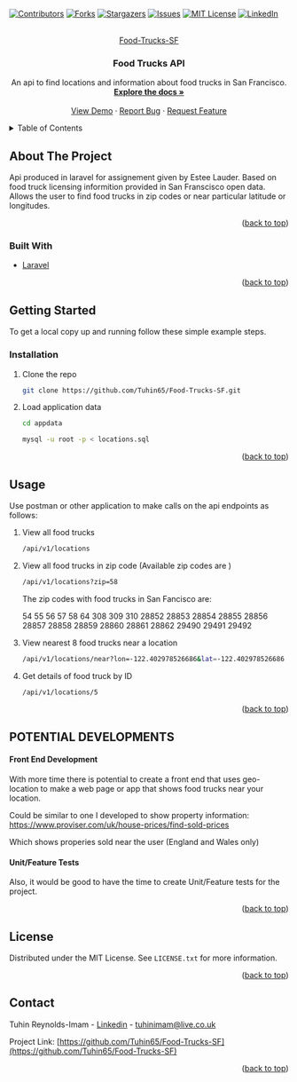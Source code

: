 <div id="top"></div>


<!-- PROJECT SHIELDS -->
<!--
*** I'm using markdown "reference style" links for readability.
*** Reference links are enclosed in brackets [ ] instead of parentheses ( ).
*** See the bottom of this document for the declaration of the reference variables
*** for contributors-url, forks-url, etc. This is an optional, concise syntax you may use.
*** https://www.markdownguide.org/basic-syntax/#reference-style-links
-->
[![Contributors][contributors-shield]][contributors-url]
[![Forks][forks-shield]][forks-url]
[![Stargazers][stars-shield]][stars-url]
[![Issues][issues-shield]][issues-url]
[![MIT License][license-shield]][license-url]
[![LinkedIn][linkedin-shield]][linkedin-url]



<!-- PROJECT LOGO -->
<br />
<div align="center">
  <a href="https://github.com/Tuhin65/Food-Trucks-SF">
    Food-Trucks-SF
  </a>

<h3 align="center">Food Trucks API</h3>

  <p align="center">
    An api to find locations and information about food trucks in San Francisco.
    <br />
    <a href="https://github.com/Tuhin65/Food-Trucks-SF"><strong>Explore the docs »</strong></a>
    <br />
    <br />
    <a href="https://github.com/Tuhin65/Food-Trucks-SF">View Demo</a>
    ·
    <a href="https://github.com/Tuhin65/Food-Trucks-SF/issues">Report Bug</a>
    ·
    <a href="https://github.com/Tuhin65/Food-Trucks-SF/issues">Request Feature</a>
  </p>
</div>



<!-- TABLE OF CONTENTS -->
<details>
  <summary>Table of Contents</summary>
  <ol>
    <li>
      <a href="#about-the-project">About The Project</a>
      <ul>
        <li><a href="#built-with">Built With</a></li>
      </ul>
    </li>
    <li>
      <a href="#getting-started">Getting Started</a>
      <ul>
        <li><a href="#installation">Installation</a></li>
      </ul>
    </li>
    <li><a href="#usage">Usage</a></li>
    <li><a href="#license">License</a></li>
    <li><a href="#contact">Contact</a></li>
  </ol>
</details>



<!-- ABOUT THE PROJECT -->
## About The Project

Api  produced in laravel for assignement given by Estee Lauder.  Based on food truck licensing informition provided in San Franscisco open data.
Allows the user to find food trucks in zip codes or near particular latitude or longitudes.

<p align="right">(<a href="#top">back to top</a>)</p>



### Built With

* [Laravel](https://laravel.com)


<p align="right">(<a href="#top">back to top</a>)</p>



<!-- GETTING STARTED -->
## Getting Started

To get a local copy up and running follow these simple example steps.

### Installation

1. Clone the repo
   ```sh
   git clone https://github.com/Tuhin65/Food-Trucks-SF.git
   ```
2. Load application data
   ```sh
   cd appdata
   
   mysql -u root -p < locations.sql   
   ```


<p align="right">(<a href="#top">back to top</a>)</p>



<!-- USAGE EXAMPLES -->
## Usage

Use postman or other application to make calls on the api endpoints as follows:

1. View all food trucks
   ```sh
   /api/v1/locations 
   ```

2. View all food trucks in zip code (Available zip codes are )
   ```sh
   /api/v1/locations?zip=58   
   ```
    The zip codes with food trucks in San Fancisco are:

    54
55
56
57
58
64
308
309
310
28852
28853
28854
28855
28856
28857
28858
28859
28860
28861
28862
29490
29491
29492


3. View nearest 8 food trucks near a location
   ```sh
   /api/v1/locations/near?lon=-122.402978526686&lat=-122.402978526686
   ```



4. Get details of food truck by ID
   ```sh
   /api/v1/locations/5
   ```



<p align="right">(<a href="#top">back to top</a>)</p>





<!-- POTENTIAL FUTURE DEVELOPMENT -->
## POTENTIAL DEVELOPMENTS

#### Front End Development

With more time there is potential to create a front end that uses geo-location to make a web page or app that shows food trucks near your location.

Could be similar to one I developed to show property information: https://www.proviser.com/uk/house-prices/find-sold-prices

Which shows properies sold near the user (England and Wales only)

#### Unit/Feature Tests

Also, it would be good to have the time to create Unit/Feature tests for the project.

<p align="right">(<a href="#top">back to top</a>)</p>



<!-- LICENSE -->
## License

Distributed under the MIT License. See `LICENSE.txt` for more information.

<p align="right">(<a href="#top">back to top</a>)</p>



<!-- CONTACT -->
## Contact

Tuhin Reynolds-Imam - [Linkedin](https://www.linkedin.com/in/tuhin-reynolds-imam/) - tuhinimam@live.co.uk

Project Link: [https://github.com/Tuhin65/Food-Trucks-SF](https://github.com/Tuhin65/Food-Trucks-SF)

<p align="right">(<a href="#top">back to top</a>)</p>




<!-- MARKDOWN LINKS & IMAGES -->
<!-- https://www.markdownguide.org/basic-syntax/#reference-style-links -->
[contributors-shield]: https://img.shields.io/github/contributors/github_username/repo_name.svg?style=for-the-badge
[contributors-url]: https://github.com/github_username/repo_name/graphs/contributors
[forks-shield]: https://img.shields.io/github/forks/github_username/repo_name.svg?style=for-the-badge
[forks-url]: https://github.com/github_username/repo_name/network/members
[stars-shield]: https://img.shields.io/github/stars/github_username/repo_name.svg?style=for-the-badge
[stars-url]: https://github.com/github_username/repo_name/stargazers
[issues-shield]: https://img.shields.io/github/issues/github_username/repo_name.svg?style=for-the-badge
[issues-url]: https://github.com/github_username/repo_name/issues
[license-shield]: https://img.shields.io/github/license/github_username/repo_name.svg?style=for-the-badge
[license-url]: https://github.com/github_username/repo_name/blob/master/LICENSE.txt
[linkedin-shield]: https://img.shields.io/badge/-LinkedIn-black.svg?style=for-the-badge&logo=linkedin&colorB=555
[linkedin-url]: https://linkedin.com/in/linkedin_username
[product-screenshot]: images/screenshot.png
